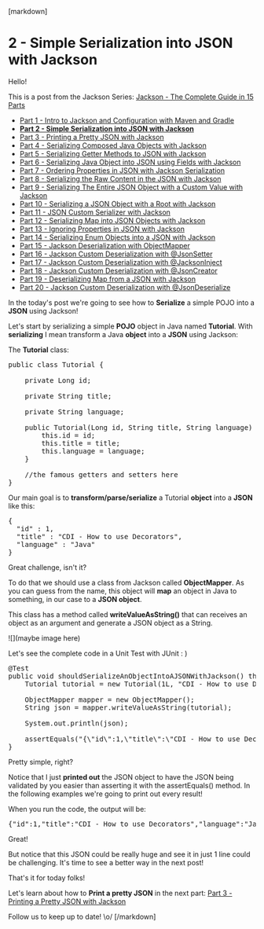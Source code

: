 [markdown]
# 2 - Simple Serialization into JSON with Jackson

Hello!

This is a post from the Jackson Series: [Jackson - The Complete Guide in 15 Parts](https://blog.hackingcode.io/jackson-java-tutorial-news-posts-videos)

- [Part 1 - Intro to Jackson and Configuration with Maven and Gradle](https://blog.hackingcode.io/jackson-java-tutorial-serialize-json-config-maven)
- **[Part 2 - Simple Serialization into JSON with Jackson](https://blog.hackingcode.io/jackson-java-tutorial-serialization-to-json)**
- [Part 3 - Printing a Pretty JSON with Jackson](https://blog.hackingcode.io/jackson-java-tutorial-serialization-to-pretty-json)
- [Part 4 - Serializing Composed Java Objects with Jackson](https://blog.hackingcode.io/jackson-java-tutorial-serialize-composed-java-object-to-json)
- [Part 5 - Serializing Getter Methods to JSON with Jackson](https://blog.hackingcode.io/jackson-java-tutorial-serialize-getter-methods-to-json)
- [Part 6 - Serializing Java Object into JSON using Fields with Jackson](https://blog.hackingcode.io/jackson-java-tutorial-serialize-fields-to-json)
- [Part 7 - Ordering Properties in JSON with Jackson Serialization](https://blog.hackingcode.io/jackson-java-tutorial-serialization-order-fields-to-json)
- [Part 8 - Serializing the Raw Content in the JSON with Jackson](https://blog.hackingcode.io/jackson-java-tutorial-serialize-raw-content-to-json)
- [Part 9 - Serializing The Entire JSON Object with a Custom Value with Jackson](https://blog.hackingcode.io/jackson-java-tutorial-custom-serialization-to-json)
- [Part 10 - Serializing a JSON Object with a Root with Jackson](https://blog.hackingcode.io/jackson-java-tutorial-serialize-json-with-root)
- [Part 11 - JSON Custom Serializer with Jackson](https://blog.hackingcode.io/jackson-java-tutorial-custom-serialization-to-json)
- [Part 12 - Serializing Map into JSON Objects with Jackson](https://blog.hackingcode.io/jackson-java-tutorial-serialize-map-to-json)
- [Part 13 - Ignoring Properties in JSON with Jackson](https://blog.hackingcode.io/jackson-java-tutorial-serialize-ignore-fields-to-json)
- [Part 14 - Serializing Enum Objects into a JSON with Jackson](https://blog.hackingcode.io/jackson-java-tutorial-serialize-enum-to-json)
- [Part 15 - Jackson Deserialization with ObjectMapper](https://blog.hackingcode.io/jackson-java-tutorial-deserialize-object-mapper-from-json)
- [Part 16 - Jackson Custom Deserialization with @JsonSetter](https://blog.hackingcode.io/jackson-java-tutorial-deserialize-json-to-custom-field)
- [Part 17 - Jackson Custom Deserialization with @JacksonInject](https://blog.hackingcode.io/jackson-java-tutorial-deserialize-json-injected-value)
- [Part 18 - Jackson Custom Deserialization with @JsonCreator](https://blog.hackingcode.io/jackson-java-tutorial-deserialize-json-to-custom-java-constructor)
- [Part 19 - Deserializing Map from a JSON with Jackson](https://blog.hackingcode.io/jackson-java-tutorial-deserialize-json-to-map)
- [Part 20 - Jackson Custom Deserialization with @JsonDeserialize](https://blog.hackingcode.io/jackson-java-tutorial-deserialize-json-with-custom-deserializer)

In the today's post we're going to see how to **Serialize** a simple POJO into a **JSON** using Jackson!

Let's start by serializing a simple **POJO** object in Java named **Tutorial**. With **serializing** I mean transform a Java **object** into a **JSON** using Jackson:

The **Tutorial** class:

<pre class="lang:java">
public class Tutorial {

	private Long id;

	private String title;

	private String language;

	public Tutorial(Long id, String title, String language) {
		this.id = id;
		this.title = title;
		this.language = language;
	}

	//the famous getters and setters here
}
</pre>

Our main goal is to **transform/parse/serialize** a Tutorial **object** into a **JSON** like this:

<pre class="lang:json">
{
  "id" : 1,
  "title" : "CDI - How to use Decorators",
  "language" : "Java"
}
</pre>

Great challenge, isn't it?

To do that we should use a class from Jackson called **ObjectMapper**. As you can guess from the name, this object will **map** an object in Java to something, in our case to a **JSON object**.

This class has a method called **writeValueAsString()** that can receives an object as an argument and generate a JSON object as a String.

![](maybe image here)

Let's see the complete code in a Unit Test with JUnit : )

<pre class="lang:java">
@Test
public void shouldSerializeAnObjectIntoAJSONWithJackson() throws Exception {
	Tutorial tutorial = new Tutorial(1L, "CDI - How to use Decorators", "Java");

	ObjectMapper mapper = new ObjectMapper();
	String json = mapper.writeValueAsString(tutorial);

	System.out.println(json);

	assertEquals("{\"id\":1,\"title\":\"CDI - How to use Decorators\",\"language\":\"Java\"}", json);
}
</pre>

Pretty simple, right?

Notice that I just **printed out** the JSON object to have the JSON being validated by you easier than asserting it with the assertEquals() method. In the following examples we're going to print out every result!

When you run the code, the output will be:

<pre class="lang:json">
{"id":1,"title":"CDI - How to use Decorators","language":"Java"}
</pre>

Great!

But notice that this JSON could be really huge and see it in just 1 line could be challenging. It's time to see a better way in the next post!

That's it for today folks!

Let's learn about how to **Print a pretty JSON** in the next part: [Part 3 - Printing a Pretty JSON with Jackson](https://blog.hackingcode.io/jackson-java-tutorial-serialization-to-pretty-json)

Follow us to keep up to date! \o/
[/markdown]
